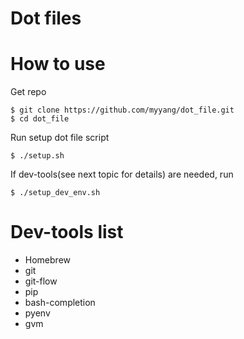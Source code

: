 Dot files
=========

# How to use
Get repo

```
$ git clone https://github.com/myyang/dot_file.git
$ cd dot_file
```

Run setup dot file script

```
$ ./setup.sh
```

If dev-tools(see next topic for details) are needed, run

```
$ ./setup_dev_env.sh
```

# Dev-tools list

* Homebrew
* git
* git-flow
* pip
* bash-completion
* pyenv
* gvm
